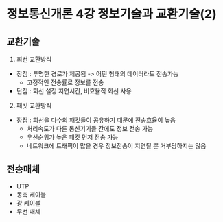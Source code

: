 # 정보통신개론  4강 정보기술과 교환기술(2)

## 교환기술

1) 회선 교환방식
- 장점 : 투명한 경로가 제공됨 -> 어떤 형태의 데이터라도 전송가능
  - 고정적인 전송률로 정보를 전송
- 단점 : 회선 설정 지연시간, 비효율적 회선 사용

2) 패킷 교환방식
- 장점 : 회선을 다수의 패킷들이 공유하기 때문에 전송효율이 높음
  - 처리속도가 다른 통신기기들 간에도 정보 전송 가능
  - 우선순위가 높은 패킷 먼저 전송 가능
  - 네트워크에 트래픽이 많을 경우 정보전송이 지연될 뿐 거부당하지는 않음

## 전송매체 
- UTP
- 동축 케이블
- 광 케이블
- 무선 매체
